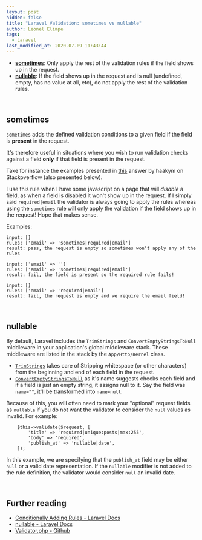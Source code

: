```yaml
---
layout: post
hidden: false
title: "Laravel Validation: sometimes vs nullable"
author: Leonel Elimpe
tags:
  - Laravel
last_modified_at: 2020-07-09 11:43:44
---
```

* **[sometimes](https://laravel.com/docs/6.x/validation#conditionally-adding-rules)**: Only apply the rest of the validation rules if the field shows up in the request.
* **[nullable](https://laravel.com/docs/6.x/validation#rule-nullable)**: If the field shows up in the request and is null (undefined, empty, has no value at all, etc), do not apply the rest of the validation rules.

<br>

## sometimes

`sometimes` adds the defined validation conditions to a given field if the field is **present** in the request.

It's therefore useful in situations where you wish to run validation checks against a field **only** if that field is present in the request. 

Take for instance the examples presented in [this](https://stackoverflow.com/a/35839650/6924437) answer by haakym on Stackoverflow (also presented below).

I use this rule when I have some javascript on a page that will *disable* a field, as when a field is disabled it won't show up in the request. If I simply said `required|email` the validator is always going to apply the rules whereas using the `sometimes` rule will only apply the validation if the field shows up in the request! Hope that makes sense.

Examples:

```
input: []
rules: ['email' => 'sometimes|required|email']
result: pass, the request is empty so sometimes won't apply any of the rules

input: ['email' => '']
rules: ['email' => 'sometimes|required|email']
result: fail, the field is present so the required rule fails!

input: []
rules: ['email' => 'required|email']
result: fail, the request is empty and we require the email field!
```

<br>

## nullable

By default, Laravel includes the `TrimStrings` and `ConvertEmptyStringsToNull` middleware in your application's global middleware stack. These middleware are listed in the stack by the `App/Http/Kernel` class.

* [`TrimStrings`](https://github.com/laravel/framework/blob/6.x/src/Illuminate/Foundation/Http/Middleware/TrimStrings.php) takes care of Stripping whitespace (or other characters) from the beginning and end of each field in the request.
* [`ConvertEmptyStringsToNull`](https://github.com/laravel/framework/blob/6.x/src/Illuminate/Foundation/Http/Middleware/ConvertEmptyStringsToNull.php) as it's name suggests checks each field and if a field is just an empty string, it assigns null to it. Say the field was `name=""`, it'll be transformed into `name=null`.

Because of this, you will often need to mark your "optional" request fields as `nullable` if you do not want the validator to consider the `null` values as invalid. For example:

```
    $this->validate($request, [
        'title' => 'required|unique:posts|max:255',
        'body' => 'required',
        'publish_at' => 'nullable|date',
    ]);
```

In this example, we are specifying that the `publish_at` field may be either `null` or a valid date representation. If the `nullable` modifier is not added to the rule definition, the validator would consider `null` an invalid date.

<br>

## Further reading

* [Conditionally Adding Rules - Laravel Docs](https://laravel.com/docs/6.x/validation#conditionally-adding-rules)
* [nullable - Laravel Docs](https://laravel.com/docs/6.x/validation#rule-nullable)
* [Validator.php - Github](https://github.com/laravel/framework/blob/5.3/src/Illuminate/Validation/Validator.php#L281)